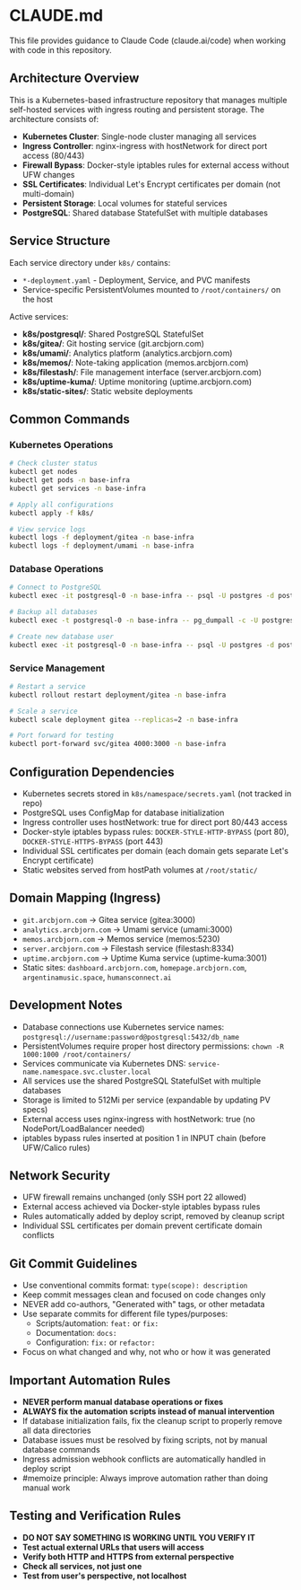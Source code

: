 # CLAUDE.md

This file provides guidance to Claude Code (claude.ai/code) when working with code in this repository.

## Architecture Overview

This is a Kubernetes-based infrastructure repository that manages multiple self-hosted services with ingress routing and persistent storage. The architecture consists of:

- **Kubernetes Cluster**: Single-node cluster managing all services
- **Ingress Controller**: nginx-ingress with hostNetwork for direct port access (80/443)
- **Firewall Bypass**: Docker-style iptables rules for external access without UFW changes
- **SSL Certificates**: Individual Let's Encrypt certificates per domain (not multi-domain)
- **Persistent Storage**: Local volumes for stateful services
- **PostgreSQL**: Shared database StatefulSet with multiple databases

## Service Structure

Each service directory under `k8s/` contains:
- `*-deployment.yaml` - Deployment, Service, and PVC manifests
- Service-specific PersistentVolumes mounted to `/root/containers/` on the host

Active services:
- **k8s/postgresql/**: Shared PostgreSQL StatefulSet
- **k8s/gitea/**: Git hosting service (git.arcbjorn.com)
- **k8s/umami/**: Analytics platform (analytics.arcbjorn.com)
- **k8s/memos/**: Note-taking application (memos.arcbjorn.com)
- **k8s/filestash/**: File management interface (server.arcbjorn.com)
- **k8s/uptime-kuma/**: Uptime monitoring (uptime.arcbjorn.com)
- **k8s/static-sites/**: Static website deployments

## Common Commands

### Kubernetes Operations
```bash
# Check cluster status
kubectl get nodes
kubectl get pods -n base-infra
kubectl get services -n base-infra

# Apply all configurations
kubectl apply -f k8s/

# View service logs
kubectl logs -f deployment/gitea -n base-infra
kubectl logs -f deployment/umami -n base-infra
```

### Database Operations
```bash
# Connect to PostgreSQL
kubectl exec -it postgresql-0 -n base-infra -- psql -U postgres -d postgres

# Backup all databases
kubectl exec -t postgresql-0 -n base-infra -- pg_dumpall -c -U postgres > backup_$(date +%Y%m%d).sql

# Create new database user
kubectl exec -it postgresql-0 -n base-infra -- psql -U postgres -d postgres -c "CREATE USER newuser WITH PASSWORD 'password';"
```

### Service Management
```bash  
# Restart a service
kubectl rollout restart deployment/gitea -n base-infra

# Scale a service
kubectl scale deployment gitea --replicas=2 -n base-infra

# Port forward for testing
kubectl port-forward svc/gitea 4000:3000 -n base-infra
```

## Configuration Dependencies

- Kubernetes secrets stored in `k8s/namespace/secrets.yaml` (not tracked in repo)
- PostgreSQL uses ConfigMap for database initialization
- Ingress controller uses hostNetwork: true for direct port 80/443 access
- Docker-style iptables bypass rules: `DOCKER-STYLE-HTTP-BYPASS` (port 80), `DOCKER-STYLE-HTTPS-BYPASS` (port 443)
- Individual SSL certificates per domain (each domain gets separate Let's Encrypt certificate)
- Static websites served from hostPath volumes at `/root/static/`

## Domain Mapping (Ingress)

- `git.arcbjorn.com` → Gitea service (gitea:3000)
- `analytics.arcbjorn.com` → Umami service (umami:3000)
- `memos.arcbjorn.com` → Memos service (memos:5230)
- `server.arcbjorn.com` → Filestash service (filestash:8334)
- `uptime.arcbjorn.com` → Uptime Kuma service (uptime-kuma:3001)
- Static sites: `dashboard.arcbjorn.com`, `homepage.arcbjorn.com`, `argentinamusic.space`, `humansconnect.ai`

## Development Notes

- Database connections use Kubernetes service names: `postgresql://username:password@postgresql:5432/db_name`
- PersistentVolumes require proper host directory permissions: `chown -R 1000:1000 /root/containers/`
- Services communicate via Kubernetes DNS: `service-name.namespace.svc.cluster.local`
- All services use the shared PostgreSQL StatefulSet with multiple databases
- Storage is limited to 512Mi per service (expandable by updating PV specs)
- External access uses nginx-ingress with hostNetwork: true (no NodePort/LoadBalancer needed)
- iptables bypass rules inserted at position 1 in INPUT chain (before UFW/Calico rules)

## Network Security

- UFW firewall remains unchanged (only SSH port 22 allowed)
- External access achieved via Docker-style iptables bypass rules
- Rules automatically added by deploy script, removed by cleanup script
- Individual SSL certificates per domain prevent certificate domain conflicts

## Git Commit Guidelines

- Use conventional commits format: `type(scope): description`
- Keep commit messages clean and focused on code changes only
- NEVER add co-authors, "Generated with" tags, or other metadata
- Use separate commits for different file types/purposes:
  - Scripts/automation: `feat:` or `fix:`
  - Documentation: `docs:`
  - Configuration: `fix:` or `refactor:`
- Focus on what changed and why, not who or how it was generated

## Important Automation Rules

- **NEVER perform manual database operations or fixes**
- **ALWAYS fix the automation scripts instead of manual intervention**
- If database initialization fails, fix the cleanup script to properly remove all data directories
- Database issues must be resolved by fixing scripts, not by manual database commands
- Ingress admission webhook conflicts are automatically handled in deploy script
- #memoize principle: Always improve automation rather than doing manual work

## Testing and Verification Rules

- **DO NOT SAY SOMETHING IS WORKING UNTIL YOU VERIFY IT**
- **Test actual external URLs that users will access**
- **Verify both HTTP and HTTPS from external perspective**
- **Check all services, not just one**
- **Test from user's perspective, not localhost**
